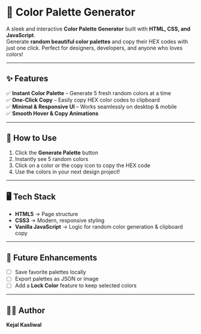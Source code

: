 # 🎨 Color Palette Generator  

A sleek and interactive **Color Palette Generator** built with **HTML, CSS, and JavaScript**.  
Generate **random beautiful color palettes** and copy their HEX codes with just one click. Perfect for designers, developers, and anyone who loves colors!  

---

## ✨ Features  

✅ **Instant Color Palette** – Generate 5 fresh random colors at a time  
✅ **One-Click Copy** – Easily copy HEX color codes to clipboard  
✅ **Minimal & Responsive UI** – Works seamlessly on desktop & mobile  
✅ **Smooth Hover & Copy Animations**  

---

## 🚀 How to Use  

1. Click the **Generate Palette** button  
2. Instantly see 5 random colors  
3. Click on a color or the copy icon to copy the HEX code  
4. Use the colors in your next design project!  

---

## 🖥️ Tech Stack  

- **HTML5** → Page structure  
- **CSS3** → Modern, responsive styling  
- **Vanilla JavaScript** → Logic for random color generation & clipboard copy  

---

## 📖 Future Enhancements  

- [ ] Save favorite palettes locally  
- [ ] Export palettes as JSON or image  
- [ ] Add a **Lock Color** feature to keep selected colors  

---

## 👩‍💻 Author  

**Kejal Kasliwal**  
